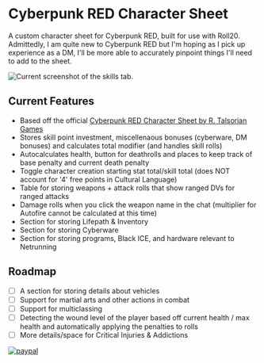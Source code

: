 # Cyberpunk RED Character Sheet
A custom character sheet for Cyberpunk RED, built for use with Roll20. Admittedly, I am quite new to Cyberpunk RED
but I'm hoping as I pick up experience as a DM, I'll be more able to accurately pinpoint things I'll need to add
to the sheet.

![Current screenshot of the skills tab.](https://github.com/ray-cw/roll20-CPR-charactersheet/blob/main/cyberpunkred-raycw.png?raw=true)

## Current Features

- Based off the official [Cyberpunk RED Character Sheet by R. Talsorian Games](https://rtalsoriangames.com/wp-content/uploads/2020/11/RTG-CPR-CharacterSheet.pdf)
- Stores skill point investment, miscellenaous bonuses (cyberware, DM bonuses) and calculates total modifier (and handles skill rolls)
- Autocalculates health, button for deathrolls and places to keep track of base penalty and current death penalty
- Toggle character creation starting stat total/skill total (does NOT account for '4' free points in Cultural Language)
- Table for storing weapons + attack rolls that show ranged DVs for ranged attacks
- Damage rolls when you click the weapon name in the chat (multiplier for Autofire cannot be calculated at this time)
- Section for storing Lifepath & Inventory
- Section for storing Cyberware
- Section for storing programs, Black ICE, and hardware relevant to Netrunning

## Roadmap

- [ ] A section for storing details about vehicles
- [ ] Support for martial arts and other actions in combat
- [ ] Support for multiclassing
- [ ] Detecting the wound level of the player based off current health / max health and automatically applying the penalties to rolls
- [ ] More details/space for Critical Injuries & Addictions

[![paypal](https://www.paypalobjects.com/en_US/i/btn/btn_donateCC_LG.gif)](https://www.paypal.com/donate?hosted_button_id=ALJGRJD8H7JMN)

